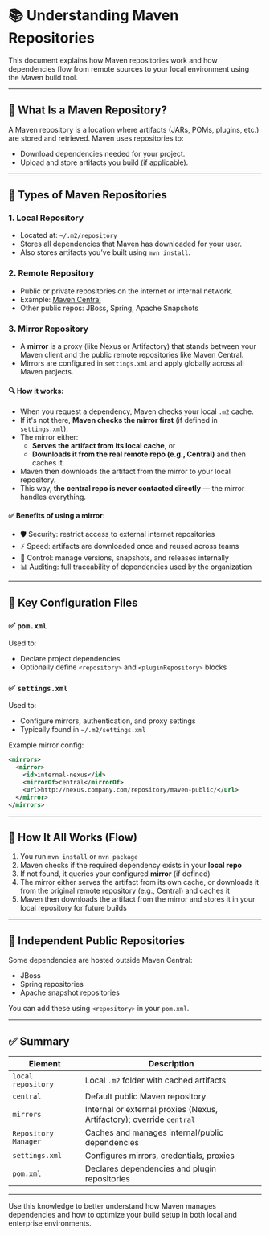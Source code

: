 # 📚 Understanding Maven Repositories

This document explains how Maven repositories work and how dependencies flow from remote sources to your local environment using the Maven build tool.

---

## 🔁 What Is a Maven Repository?

A Maven repository is a location where artifacts (JARs, POMs, plugins, etc.) are stored and retrieved. Maven uses repositories to:

- Download dependencies needed for your project.
- Upload and store artifacts you build (if applicable).

---

## 🧱 Types of Maven Repositories

### 1. **Local Repository**
- Located at: `~/.m2/repository`
- Stores all dependencies that Maven has downloaded for your user.
- Also stores artifacts you’ve built using `mvn install`.

### 2. **Remote Repository**
- Public or private repositories on the internet or internal network.
- Example: [Maven Central](https://repo.maven.apache.org/maven2)
- Other public repos: JBoss, Spring, Apache Snapshots

### 3. **Mirror Repository**
- A **mirror** is a proxy (like Nexus or Artifactory) that stands between your Maven client and the public remote repositories like Maven Central.
- Mirrors are configured in `settings.xml` and apply globally across all Maven projects.

#### 🔍 How it works:
- When you request a dependency, Maven checks your local `.m2` cache.
- If it's not there, **Maven checks the mirror first** (if defined in `settings.xml`).
- The mirror either:
    - **Serves the artifact from its local cache**, or
    - **Downloads it from the real remote repo (e.g., Central)** and then caches it.
- Maven then downloads the artifact from the mirror to your local repository.
- This way, **the central repo is never contacted directly** — the mirror handles everything.

#### ✅ Benefits of using a mirror:
- 🛡️ Security: restrict access to external internet repositories
- ⚡ Speed: artifacts are downloaded once and reused across teams
- 📁 Control: manage versions, snapshots, and releases internally
- 📊 Auditing: full traceability of dependencies used by the organization

---

## 🔧 Key Configuration Files

### ✅ `pom.xml`
Used to:
- Declare project dependencies
- Optionally define `<repository>` and `<pluginRepository>` blocks

### ✅ `settings.xml`
Used to:
- Configure mirrors, authentication, and proxy settings
- Typically found in `~/.m2/settings.xml`

Example mirror config:
```xml
<mirrors>
  <mirror>
    <id>internal-nexus</id>
    <mirrorOf>central</mirrorOf>
    <url>http://nexus.company.com/repository/maven-public/</url>
  </mirror>
</mirrors>
```

---

## 🔄 How It All Works (Flow)

1. You run `mvn install` or `mvn package`
2. Maven checks if the required dependency exists in your **local repo**
3. If not found, it queries your configured **mirror** (if defined)
4. The mirror either serves the artifact from its own cache, or downloads it from the original remote repository (e.g., Central) and caches it
5. Maven then downloads the artifact from the mirror and stores it in your local repository for future builds

---

## 🧭 Independent Public Repositories

Some dependencies are hosted outside Maven Central:
- JBoss
- Spring repositories
- Apache snapshot repositories

You can add these using `<repository>` in your `pom.xml`.

---

## ✅ Summary

| Element                  | Description                                                       |
|--------------------------|-------------------------------------------------------------------|
| `local repository`       | Local `.m2` folder with cached artifacts                         |
| `central`                | Default public Maven repository                                  |
| `mirrors`                | Internal or external proxies (Nexus, Artifactory); override `central` |
| `Repository Manager`     | Caches and manages internal/public dependencies                  |
| `settings.xml`           | Configures mirrors, credentials, proxies                         |
| `pom.xml`                | Declares dependencies and plugin repositories                   |

---

Use this knowledge to better understand how Maven manages dependencies and how to optimize your build setup in both local and enterprise environments.

